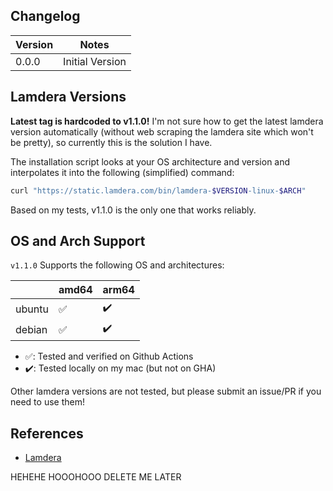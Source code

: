 ## Changelog

| Version | Notes           |
| ------- | --------------- |
| 0.0.0   | Initial Version |

## Lamdera Versions

**Latest tag is hardcoded to v1.1.0!** I'm not sure how to get the latest lamdera version automatically (without web scraping the lamdera site which won't be pretty), so currently this is the solution I have.

The installation script looks at your OS architecture and version and interpolates it into the following (simplified) command:
```bash
curl "https://static.lamdera.com/bin/lamdera-$VERSION-linux-$ARCH"
```
Based on my tests, v1.1.0 is the only one that works reliably.

## OS and Arch Support

`v1.1.0` Supports the following OS and architectures:

|        | amd64 | arm64 |
| ------ | ----- | ----- |
| ubuntu | ✅     | ✔️     |
| debian | ✅     | ✔️     |

- ✅: Tested and verified on Github Actions
- ✔️: Tested locally on my mac (but not on GHA)

Other lamdera versions are not tested, but please submit an issue/PR if you need to use them!

## References

- [Lamdera](https://dashboard.lamdera.app/docs/download) 

HEHEHE HOOOHOOO DELETE ME LATER
